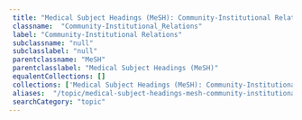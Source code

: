 ```yaml
--- 
 title: "Medical Subject Headings (MeSH): Community-Institutional Relations" 
 classname:  "Community-Institutional_Relations" 
 label: "Community-Institutional Relations" 
 subclassname: "null" 
 subclasslabel: "null" 
 parentclassname: "MeSH" 
 parentclasslabel: "Medical Subject Headings (MeSH)" 
 equalentCollections: [] 
 collections: ['Medical Subject Headings (MeSH): Community-Institutional Relations']
 aliases:  "/topic/medical-subject-headings-mesh-community-institutional-relations"  
 searchCategory: "topic" 
---
```

